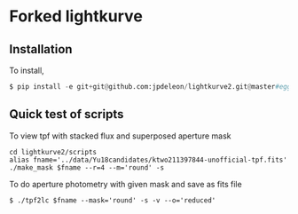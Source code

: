 # Forked lightkurve

## Installation
To install,
```python
$ pip install -e git+git@github.com:jpdeleon/lightkurve2.git@master#egg=lightkurve
```

## Quick test of scripts
To view tpf with stacked flux and superposed aperture mask
```shell
cd lightkurve2/scripts
alias fname='../data/Yu18candidates/ktwo211397844-unofficial-tpf.fits'
./make_mask $fname --r=4 --m='round' -s
```

To do aperture photometry with given mask and save as fits file
```shell
$ ./tpf2lc $fname --mask='round' -s -v --o='reduced'
```
